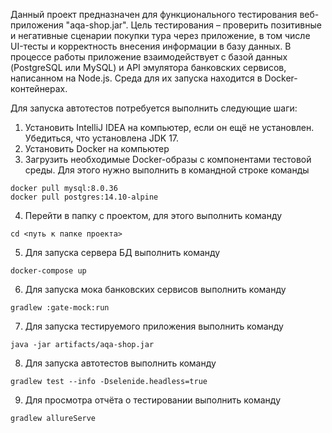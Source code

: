 Данный проект предназначен для функционального тестирования веб-приложения "aqa-shop.jar". Цель тестирования – проверить позитивные
и негативные сценарии покупки тура через приложение, в том числе UI-тесты и корректность внесения информации в базу данных. В процессе работы приложение взаимодействует с базой данных (PostgreSQL или MySQL) и API эмулятора банковских сервисов, написанном на Node.js. Среда для их запуска находится в Docker-контейнерах.

Для запуска автотестов потребуется выполнить следующие шаги:

1. Установить IntelliJ IDEA на компьютер, если он ещё не установлен. Убедиться, что установлена JDK 17.
2. Установить Docker на компьютер
3. Загрузить необходимые Docker-образы с компонентами тестовой среды. Для этого нужно выполнить в командной строке команды

```
docker pull mysql:8.0.36
docker pull postgres:14.10-alpine
```
4. Перейти в папку с проектом, для этого выполнить команду

```cd <путь к папке проекта>```

5. Для запуска сервера БД выполнить команду

```docker-compose up```

6. Для запуска мока банковских сервисов выполнить команду

```gradlew :gate-mock:run```

7. Для запуска тестируемого приложения выполнить команду

```java -jar artifacts/aqa-shop.jar```

8. Для запуска автотестов выполнить команду

```gradlew test --info -Dselenide.headless=true```

9. Для просмотра отчёта о тестировании выполнить команду
   
```gradlew allureServe```
